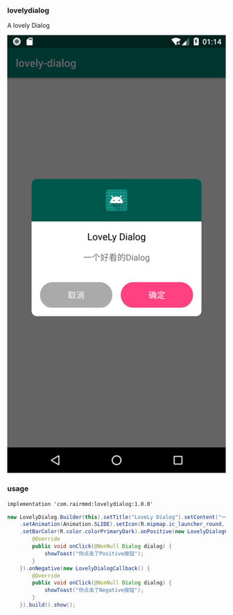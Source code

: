 ### lovelydialog
A lovely Dialog

![0]

### usage
```
implementation 'com.rairmmd:lovelydialog:1.0.0'
```

```java
new LovelyDialog.Builder(this).setTitle("LoveLy Dialog").setContent("一个好看的Dialog")
    .setAnimation(Animation.SLIDE).setIcon(R.mipmap.ic_launcher_round, Icon.VISIBLE)
    .setBarColor(R.color.colorPrimaryDark).onPositive(new LovelyDialogCallback() {
        @Override
        public void onClick(@NonNull Dialog dialog) {
            showToast("你点击了Positive按钮");
        }
    }).onNegative(new LovelyDialogCallback() {
        @Override
        public void onClick(@NonNull Dialog dialog) {
            showToast("你点击了Negative按钮");
        }
    }).build().show();
```
[0]:https://github.com/Rairmmd/lovelydialog/blob/master/device-2018-12-27-011451.png